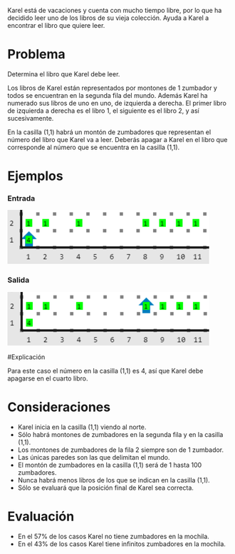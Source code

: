 Karel está de vacaciones y cuenta con mucho tiempo libre, por lo que ha decidido leer uno de los libros de su vieja colección. Ayuda a Karel a encontrar el libro que quiere leer.

# Problema

Determina el libro que Karel debe leer.

Los libros de Karel están representados por montones de 1 zumbador y todos se encuentran en la segunda fila del mundo. Además Karel ha numerado sus libros de uno en uno, de izquierda a derecha. El primer libro de izquierda a derecha es el libro 1, el siguiente es el libro 2, y así sucesivamente.

En la casilla (1,1) habrá un montón de zumbadores que representan el número del libro que Karel va a leer. Deberás apagar a Karel en el libro que corresponde al número que se encuentra en la casilla (1,1).

# Ejemplos

### Entrada

![Entrada](entrada.png)

### Salida

![Salida](salida.png)

#Explicación

Para este caso el número en la casilla (1,1) es 4, así que Karel debe apagarse en el cuarto libro.

# Consideraciones

- Karel inicia en la casilla (1,1) viendo al norte.
- Sólo habrá montones de zumbadores en la segunda fila y en la casilla (1,1).
- Los montones de zumbadores de la fila 2 siempre son de 1 zumbador.
- Las únicas paredes son las que delimitan el mundo.
- El montón de zumbadores en la casilla (1,1) será de 1 hasta 100 zumbadores.
- Nunca habrá menos libros de los que se indican en la casilla (1,1).
- Sólo se evaluará que la posición final de Karel sea correcta.

# Evaluación

- En el 57% de los casos Karel no tiene zumbadores en la mochila.
- En el 43% de los casos Karel tiene infinitos zumbadores en la mochila.
